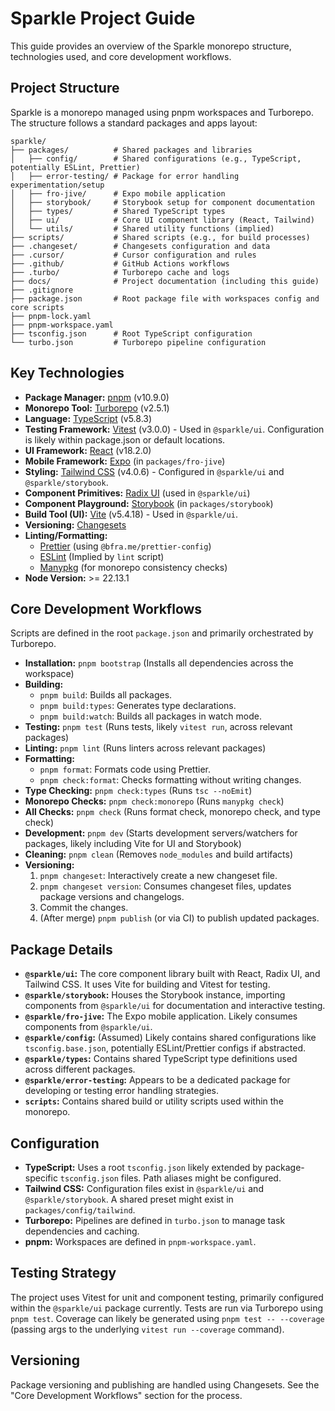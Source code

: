 # Sparkle Project Guide

This guide provides an overview of the Sparkle monorepo structure, technologies used, and core development workflows.

## Project Structure

Sparkle is a monorepo managed using pnpm workspaces and Turborepo. The structure follows a standard packages and apps layout:

```
sparkle/
├── packages/          # Shared packages and libraries
│   ├── config/        # Shared configurations (e.g., TypeScript, potentially ESLint, Prettier)
│   ├── error-testing/ # Package for error handling experimentation/setup
│   ├── fro-jive/      # Expo mobile application
│   ├── storybook/     # Storybook setup for component documentation
│   ├── types/         # Shared TypeScript types
│   ├── ui/            # Core UI component library (React, Tailwind)
│   └── utils/         # Shared utility functions (implied)
├── scripts/           # Shared scripts (e.g., for build processes)
├── .changeset/        # Changesets configuration and data
├── .cursor/           # Cursor configuration and rules
├── .github/           # GitHub Actions workflows
├── .turbo/            # Turborepo cache and logs
├── docs/              # Project documentation (including this guide)
├── .gitignore
├── package.json       # Root package file with workspaces config and core scripts
├── pnpm-lock.yaml
├── pnpm-workspace.yaml
├── tsconfig.json      # Root TypeScript configuration
└── turbo.json         # Turborepo pipeline configuration
```

## Key Technologies

- **Package Manager:** [pnpm](https://pnpm.io/) (v10.9.0)
- **Monorepo Tool:** [Turborepo](https://turbo.build/repo) (v2.5.1)
- **Language:** [TypeScript](https://www.typescriptlang.org/) (v5.8.3)
- **Testing Framework:** [Vitest](https://vitest.dev/) (v3.0.0) - Used in `@sparkle/ui`. Configuration is likely within package.json or default locations.
- **UI Framework:** [React](https://react.dev/) (v18.2.0)
- **Mobile Framework:** [Expo](https://expo.dev/) (in `packages/fro-jive`)
- **Styling:** [Tailwind CSS](https://tailwindcss.com/) (v4.0.6) - Configured in `@sparkle/ui` and `@sparkle/storybook`.
- **Component Primitives:** [Radix UI](https://www.radix-ui.com/) (used in `@sparkle/ui`)
- **Component Playground:** [Storybook](https://storybook.js.org/) (in `packages/storybook`)
- **Build Tool (UI):** [Vite](https://vitejs.dev/) (v5.4.18) - Used in `@sparkle/ui`.
- **Versioning:** [Changesets](https://github.com/changesets/changesets)
- **Linting/Formatting:**
  - [Prettier](https://prettier.io/) (using `@bfra.me/prettier-config`)
  - [ESLint](https://eslint.org/) (Implied by `lint` script)
  - [Manypkg](https://github.com/Thinkmill/manypkg) (for monorepo consistency checks)
- **Node Version:** >= 22.13.1

## Core Development Workflows

Scripts are defined in the root `package.json` and primarily orchestrated by Turborepo.

- **Installation:** `pnpm bootstrap` (Installs all dependencies across the workspace)
- **Building:**
  - `pnpm build`: Builds all packages.
  - `pnpm build:types`: Generates type declarations.
  - `pnpm build:watch`: Builds all packages in watch mode.
- **Testing:** `pnpm test` (Runs tests, likely `vitest run`, across relevant packages)
- **Linting:** `pnpm lint` (Runs linters across relevant packages)
- **Formatting:**
  - `pnpm format`: Formats code using Prettier.
  - `pnpm check:format`: Checks formatting without writing changes.
- **Type Checking:** `pnpm check:types` (Runs `tsc --noEmit`)
- **Monorepo Checks:** `pnpm check:monorepo` (Runs `manypkg check`)
- **All Checks:** `pnpm check` (Runs format check, monorepo check, and type check)
- **Development:** `pnpm dev` (Starts development servers/watchers for packages, likely including Vite for UI and Storybook)
- **Cleaning:** `pnpm clean` (Removes `node_modules` and build artifacts)
- **Versioning:**
  1. `pnpm changeset`: Interactively create a new changeset file.
  2. `pnpm changeset version`: Consumes changeset files, updates package versions and changelogs.
  3. Commit the changes.
  4. (After merge) `pnpm publish` (or via CI) to publish updated packages.

## Package Details

- **`@sparkle/ui`:** The core component library built with React, Radix UI, and Tailwind CSS. It uses Vite for building and Vitest for testing.
- **`@sparkle/storybook`:** Houses the Storybook instance, importing components from `@sparkle/ui` for documentation and interactive testing.
- **`@sparkle/fro-jive`:** The Expo mobile application. Likely consumes components from `@sparkle/ui`.
- **`@sparkle/config`:** (Assumed) Likely contains shared configurations like `tsconfig.base.json`, potentially ESLint/Prettier configs if abstracted.
- **`@sparkle/types`:** Contains shared TypeScript type definitions used across different packages.
- **`@sparkle/error-testing`:** Appears to be a dedicated package for developing or testing error handling strategies.
- **`scripts`:** Contains shared build or utility scripts used within the monorepo.

## Configuration

- **TypeScript:** Uses a root `tsconfig.json` likely extended by package-specific `tsconfig.json` files. Path aliases might be configured.
- **Tailwind CSS:** Configuration files exist in `@sparkle/ui` and `@sparkle/storybook`. A shared preset might exist in `packages/config/tailwind`.
- **Turborepo:** Pipelines are defined in `turbo.json` to manage task dependencies and caching.
- **pnpm:** Workspaces are defined in `pnpm-workspace.yaml`.

## Testing Strategy

The project uses Vitest for unit and component testing, primarily configured within the `@sparkle/ui` package currently. Tests are run via Turborepo using `pnpm test`. Coverage can likely be generated using `pnpm test -- --coverage` (passing args to the underlying `vitest run --coverage` command).

## Versioning

Package versioning and publishing are handled using Changesets. See the "Core Development Workflows" section for the process.
